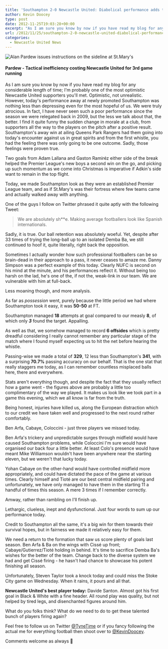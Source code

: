 ```yaml
---
title: 'Southampton 2-0 Newcastle United: Diabolical performance adds to disappointing defeat'
author: Kevin Doocey
type: post
date: 2012-11-25T19:03:28+00:00
excerpt: "As I am sure you know by now if you have read my blog for any considerable length of time; I'm probably one of the most optimistic Newcastle United supporters you'll met. Optimistic, not.."
url: /2012/11/25/southampton-2-0-newcastle-united-diabolical-performance-adds-to-disappointing-defeat/
categories:
  - Newcastle United News
---
```


![Alan Pardew issues instructions on the sideline at St.Mary's](https://www.tynetime.com/wp-content/uploads/2012/11/Alan-Pardew-Southampton.jpg "Alan-Pardew-Southampton")

#### Pardew - Tactical inefficiency costing Newcastle United for 3rd game running

As I am sure you know by now if you have read my blog for any considerable length of time; I'm probably one of the most optimistic Newcastle United supporters you'll met. Optimistic, not unrealistic. However, today's performance away at newly promoted Southampton was nothing less than depressing even for the most hopeful of us. We were truly atrocious. In fact, I have never seen such a poor performance since the season we were relegated back in 2009, but the less we talk about that, the better. I find it quite funny the sudden change in morale at a club, from supporters all the way to the players on the pitch after a positive result. Southampton's  away win at ailing Queens Park Rangers had them going into today's encounter against us in great spirits and from the first whistle, you had the feeling there was only going to be one outcome. Sadly, those feelings were proven true.

Two goals from Adam Lallana and Gaston Ramiréz either side of the break helped the Premier League's new boys a second win on the go, and picking up such momentum as we come into Christmas is imperative if Adkin's side want to remain in the top flight.

Today, we made Southampton look as they were an established Premier League team, and as if St.Mary's was their fortress where few teams came and actually walked away with anything.

One of the guys I follow on Twitter phrased it quite aptly with the following Tweet:

> We are absolutely sh**e. Making average footballers look like Spanish internationals.

Sadly, it is true. Our ball retention was absolutely woeful. Yet, despite after 33 times of trying the long-ball up to an isolated Demba Ba, we still continued to hoof it, quite literally, right back the opposition.

Sometimes I actually wonder how such professional footballers can be so brain-dead in their approach to a pass, it never ceases to amaze me. Danny Simpson was a perfect example of this today. Clearly NUFC is second on his mind at the minute, and his performances reflect it. Without being too harsh on the lad, he's one of the, if not the, weak-link in our team. We are vulnerable with him at full-back.

Less moaning though, and more analysis.

As far as _possession_ went, purely because the little period we had where Southampton took it easy, it was **50-50** at FT.

Southampton managed **18** attempts at goal compared to our measly **8**, of which only _**3**_ found the target. Appalling.

As well as that, we somehow managed to record **6 offsides** which is pretty dreadful considering I really cannot remember any particular stage of the match where I found myself expecting us to hit the net before hearing the whistle.

Passing-wise we made a total of **329**, 12 less than Southampton's **341**, with a surprising **70.7%** passing accuracy on our behalf. That is the one stat that really staggers me today, as I can remember countless misplaced balls here, there and everywhere.

Stats aren't everything though, and despite the fact that they usually reflect how a game went - the figures above are probably a little too complimentary of the way we played. It makes us look like we took part in a game this evening, which we all know is far from the truth.

Being honest, injuries have killed us, along the European distraction which to our credit we have taken well and progressed to the next round rather comfortably.

Ben Arfa, Cabaye, Coloccini - just three players we missed today.

Ben Arfa's trickery and unpredictable surges through midfield would have caused Southampton problems, while Coloccini I'm sure would have organised our back four a little better. At least Colo's presence would have meant Mike Williamson wouldn't have been anywhere near the starting eleven, but we weren't that lucky today.

Yohan Cabaye on the other-hand would have controlled midfield more appropriately, and could have dictated the pace of the game at various times. Clearly himself and Tioté are our best central midfield pairing and unfortunately, we have only managed to have them in the starting 11 a handful of times this season. A mere 3 times if I remember correctly.

Amway, rather than rambling on I'll finish up.

Lethargic, clueless, inept and dysfunctional. Just four words to sum up our performance today.

Credit to Southampton all the same, it's a big win for them towards their survival hopes, but in fairness we made it relatively easy for them.

We need a return to the formation that saw us score plenty of goals last season. Ben Arfa & Ba on the wings with Cissé up front; Cabaye/Gutierrez/Tioté holding in behind. It's time to sacrifice Demba Ba's wishes for the better of the team. Change back to the diverse system we had and get Cissé firing - he hasn't had chance to showcase his potent finishing all season.

Unfortunately, Steven Taylor took a knock today and could miss the Stoke City game on Wednesday. When it rains, it pours and all that.

**Newcastle United's best player today:** Davide Santon. Almost got his first goal in Black & White with a fine header. All round play was quality, but not helped by tired legs, and disenchanted figures around him.

What do you folks think? What do we need to do to get these talented bunch of players firing again?

Feel free to follow us on Twitter [@TyneTime][1] or if you fancy following the actual me for everything football then shoot over to [@KevinDoocey][2].

Comments welcome as always 🙂

 [1]: https://twitter.com/tynetime
 [2]: https://twitter.com/kevindoocey
